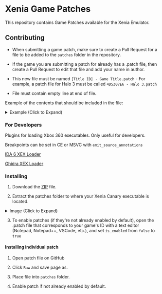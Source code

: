 # Xenia Game Patches

This repository contains Game Patches available for the Xenia Emulator.

## Contributing

 - When submitting a game patch, make sure to create a Pull Request for a file to be added to the `patches` folder in the repository.

 - If the game you are submitting a patch for already has a .patch file, then create a Pull Request to edit that file and add your name in author.

 - This new file must be named `[Title ID] - Game Title.patch` - For example, a patch file for Halo 3 must be called `4D5307E6 - Halo 3.patch`

 - File must contain empty line at end of file.

Example of the contents that should be included in the file:
<details><summary>Example (Click to Expand)</summary>

```
title_name = "Rockstar Table Tennis"
title_id = "545407DF"

[[patch]]
    name = "Rockstar Table Tennis - Crash Skip"
    desc = "None"
    author = "Gliniak"
    is_enabled = true
    
    [[patch.be8]]
        address = 0x8237A3DB
        value = 0x05
```
</details>

### For Developers

Plugins for loading Xbox 360 executables. Only useful for developers.

Breakpoints can be set in CE or MSVC with `emit_source_annotations`

[IDA 6 XEX Loader](http://xorloser.com/blog/?p=395)

[Ghidra XEX Loader](https://github.com/zeroKilo/XEXLoaderWV/releases)

### Installing

1. Download the [ZIP](https://github.com/xenia-canary/game-patches/archive/main.zip) file.

2. Extract the patches folder to where your Xenia Canary executable is located.

<details><summary>Image (Click to Expand)</summary>

![](https://cdn.discordapp.com/attachments/747164286056661153/764464248176115712/unknown.png)

</details>

3. To enable patches (if they're not already enabled by default), open the .patch file that corresponds to your game's ID with a text editor (Notepad, Notepad++, VSCode, etc.), and set `is_enabled` from `false` to `true`

#### Installing individual patch

1. Open patch file on GitHub

2. Click `Raw` and save page as.

3. Place file into `patches` folder.

4. Enable patch if not already enabled by default.
